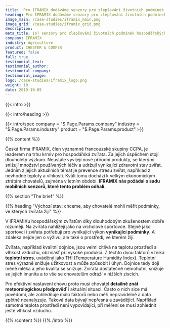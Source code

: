 ```yaml
---
title:  Pro IFRAMIX dodáváme senzory pro zlepšování životních podmínek hospodářských zvířat
heading: Pro IFRAMIX dodáváme senzory pro zlepšování životních podmínek hospodářských zvířat
image_main: /case-studies/iframix_main.png
image_grid: /case-studies/iframix_grid.png
description:
meta_title: IoT senzory pro zlepšování životních podmínek hospodářských zvířat | HARDWARIO případová studie
company: IFRAMIX
industry: Agriculture
product: CHESTER & COOPER
featured: false
full: true
testimonial_text:
testimonial_author:
testimonial_company:
testimonial_image:
logo: /case-studies/iframix_logo.png
weight: 10
date: 2019-10-05
---
```


{{< intro >}}

{{< intro/heading >}}

{{< intro/spec company = "$.Page.Params.company" industry = "$.Page.Params.industry" product = "$.Page.Params.product" >}}

{{% content %}}

Česká firma IFRAMIX, člen významné francouzské skupiny CCPA, je leaderem na trhu krmiv pro hospodářská zvířata. Za jejich úspěchem stojí dlouholetý výzkum. Neustále vyvíjejí nové přírodní produkty, se kterými snižují množství používaných léčiv a udržují vynikající zdravotní stav zvířat. Jedním z jejich aktuálních témat je prevence stresu zvířat, například z nevhodné teploty a vlhkosti. Kvůli tomu dochází k velkým ekonomickým ztrátám chovatelů, zejména v letním období. **IFRAMIX nás požádal o sadu mobilních senzorů, které tento problém odhalí.**

{{% section "The brief" %}}

{{% heading "Výchozí stav: chceme, aby chovatelé mohli měřit podmínky, ve kterých zvířata žijí" %}}

V IFRAMIXu hospodářským zvířatům díky dlouhodobým zkušenostem dobře rozumějí. Na zvířata nahlížejí jako na vrcholové sportovce. Stejně jako sportovci i zvířata potřebují pro vynikající výkon **vynikající podmínky**. A zdaleka nejde jen o výživu, ale také o prostředí, ve kterém žijí.

Zvířata, například kvalitní dojnice, jsou velmi citlivá na teplotu prostředí a vlhkost vzduchu, obzvlášť při vysoké produkci. Z těchto dvou faktorů vzniká **teplotní stres**, uváděný jako THI (Temperature Humidity Index). Teplotní stres výrazně snižuje užitkovost a může způsobit i úhyn. Dojnice tedy dojí méně mléka a jeho kvalita se snižuje. Zvířata dostatečně nemohutní, snižuje se jejich imunita a to vše se chovatelům odráží v nižších ziscích.

Pro efektivní nastavení chovu proto musí chovatel **detailně znát meteorologickou předpověď** i aktuální situaci. Často o nich sice má povědomí, ale zohledňuje málo faktorů nebo měří nepravidelně a data zpětně neanalyzuje. Taková data bývají nepřesná a zavádějící. Například samotná teplota prostředí není vypovídající, při měření se musí zohlednit ještě vlhkost vzduchu.

{{% /content %}}
{{% /intro %}}
